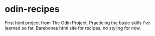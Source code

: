# odin-recipes
First html project from The Odin Project. Practicing the basic skills I've learned so far. Barebones html site for recipes, no styling for now.